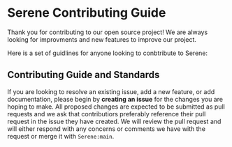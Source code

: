 # Serene Contributing Guide

Thank you for contributing to our open source project! We are always looking for improvments and new features to improve our project.

Here is a set of guidlines for anyone looking to conbtribute to Serene:

## Contributing Guide and Standards

If you are looking to resolve an existing issue, add a new feature, or add documentation, please begin by **creating an issue** for the changes you are hoping to make.
All proposed changes are expected to be submitted as pull requests and we ask that contributiors preferably reference their pull request in the issue they have created. We will review the pull request and will either respond with any concerns or comments we have with the request or merge it with ```Serene:main```.
